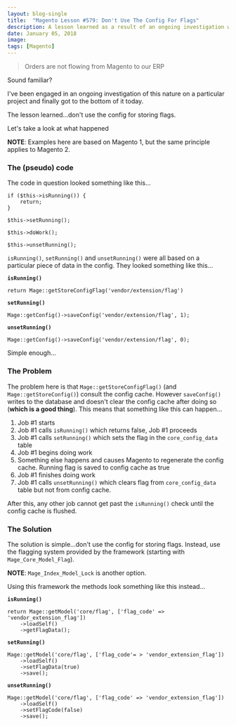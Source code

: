 ```yaml
---
layout: blog-single
title:  "Magento Lesson #579: Don't Use The Config For Flags"
description: A lesson learned as a result of an ongoing investigation where the process responsible for syncing orders from Magento to an ERP system continually got "stuck".
date: January 05, 2018
image:
tags: [Magento]
---
```


> Orders are not flowing from Magento to our ERP

Sound familiar?

I've been engaged in an ongoing investigation of this nature on a particular project and finally got to the bottom of it today. 

The lesson learned...don't use the config for storing flags. 

Let's take a look at what happened

<!-- excerpt_separator -->

<div class="tout tout--secondary">
<p><strong>NOTE</strong>: Examples here are based on Magento 1, but the same principle applies to Magento 2.</p>
</div>

### The (pseudo) code

The code in question looked something like this...

```php?start_inline=1
if ($this->isRunning()) {
	return;
}

$this->setRunning();

$this->doWork();

$this->unsetRunning();
```

`isRunning()`, `setRunning()` and `unsetRunning()` were all based on a particular piece of data in the config. They looked something like this...

**`isRunning()`**

```php?start_inline=1
return Mage::getStoreConfigFlag('vendor/extension/flag')
```

**`setRunning()`**

```php?start_inline=1
Mage::getConfig()->saveConfig('vendor/extension/flag', 1);
```

**`unsetRunning()`**

```php?start_inline=1
Mage::getConfig()->saveConfig('vendor/extension/flag', 0);
```

Simple enough...

### The Problem

The problem here is that `Mage::getStoreConfigFlag()` (and `Mage::getStoreConfig()`) consult the config cache. However `saveConfig()` writes to the database and doesn't clear the config cache after doing so (**which is a good thing**).  This means that something like this can happen...

1. Job #1 starts
1. Job #1 calls `isRunning()` which returns false, Job #1 proceeds
1. Job #1 calls `setRunning()` which sets the flag in the `core_config_data` table
1. Job #1 begins doing work
1. Something else happens and causes Magento to regenerate the config cache. Running flag is saved to config cache as true
1. Job #1 finishes doing work
1. Job #1 calls `unsetRunning()` which clears flag from `core_config_data` table but not from config cache. 

After this, any other job cannot get past the `isRunning()` check until the config cache is flushed.

### The Solution

The solution is simple...don't use the config for storing flags. Instead, use the flagging system provided by the framework (starting with `Mage_Core_Model_Flag`).

<div class="tout tout--secondary">
<p><strong>NOTE</strong>: <code>Mage_Index_Model_Lock</code> is another option.</p>
</div>

Using this framework the methods look something like this instead...

**`isRunning()`**

```php?start_inline=1
return Mage::getModel('core/flag', ['flag_code' => 'vendor_extension_flag'])
	->loadSelf()
	->getFlagData();
```

**`setRunning()`**

```php?start_inline=1
Mage::getModel('core/flag', ['flag_code'= > 'vendor_extension_flag'])
	->loadSelf()
	->setFlagData(true)
	->save();
```

**`unsetRunning()`**

```php?start_inline=1
Mage::getModel('core/flag', ['flag_code' => 'vendor_extension_flag'])
	->loadSelf()
	->setFlagCode(false)
	->save();
```

